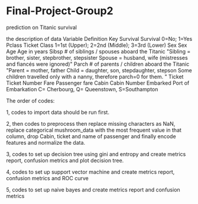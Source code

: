 # Final-Project-Group2

prediction on Titanic survival

the description of data Variable	Definition	Key Survival	Survival	0=No; 1=Yes Pclass	Ticket Class	1=1st (Upper); 2=2nd (Middle); 3=3rd (Lower) Sex	Sex Age	Age in years Sibsp	# of siblings / spouses aboard the Titanic	"Sibling = brother, sister, stepbrother, stepsister Spouse = husband, wife (mistresses and fiancés were ignored)" Parch	# of parents / children aboard the Titanic	"Parent = mother, father Child = daughter, son, stepdaughter, stepson Some children travelled only with a nanny, therefore parch=0 for them. " Ticket	Ticket Number Fare	Passenger fare Cabin	Cabin Number Embarked	Port of Embarkation C= Cherbourg, Q= Queenstown, S=Southampton

The order of codes:

1, codes to import data should be run first.

2, then codes to preprocess then replace missing characters as NaN, replace categorical mushroom_data with the most frequent value in that column, drop Cabin, ticket and name of passenger and finally encode features and normalize the data.

3, codes to set up decision tree using gini and entropy and create metrics report, confusion metrics and plot decision tree.

4, codes to set up support vector machine and create metrics report, confusion metrics and ROC curve

5, codes to set up naive bayes and create metrics report and confusion metrics
